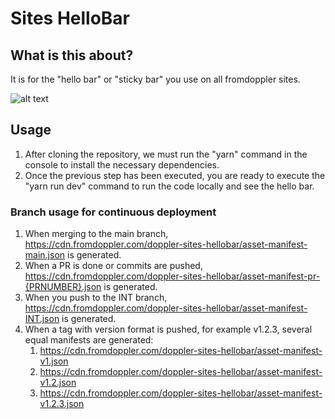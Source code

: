 # Sites HelloBar

## What is this about?

It is for the "hello bar" or "sticky bar" you use on all fromdoppler sites.

![alt text](https://i.imgur.com/q4UMwyc.png)

## Usage

1. After cloning the repository, we must run the "yarn" command in the console to install the necessary dependencies.
1. Once the previous step has been executed, you are ready to execute the "yarn run dev" command to run the code locally and see the hello bar.

### Branch usage for continuous deployment

1.  When merging to the main branch, https://cdn.fromdoppler.com/doppler-sites-hellobar/asset-manifest-main.json is generated.
1.  When a PR is done or commits are pushed, https://cdn.fromdoppler.com/doppler-sites-hellobar/asset-manifest-pr-{PRNUMBER}.json is generated.
1.  When you push to the INT branch, https://cdn.fromdoppler.com/doppler-sites-hellobar/asset-manifest-INT.json is generated.
1.  When a tag with version format is pushed, for example v1.2.3, several equal manifests are generated:
    1.  https://cdn.fromdoppler.com/doppler-sites-hellobar/asset-manifest-v1.json
    1.  https://cdn.fromdoppler.com/doppler-sites-hellobar/asset-manifest-v1.2.json
    1.  https://cdn.fromdoppler.com/doppler-sites-hellobar/asset-manifest-v1.2.3.json
